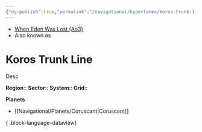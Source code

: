 ```yaml
---
{"dg-publish":true,"permalink":"/navigational/hyperlanes/koros-trunk-line/","tags":["map","hyperlane","unfinished"],"noteIcon":"saber1"}
---
```


- [When Eden Was Lost (Ao3)](https://archiveofourown.org/works/19334440/chapters/45992584)
- Also known as 
# Koros Trunk Line
Desc

**Region**::
**Sector**::
**System**::
**Grid**::

**Planets**
- [[Navigational/Planets/Coruscant\|Coruscant]]

{ .block-language-dataview}